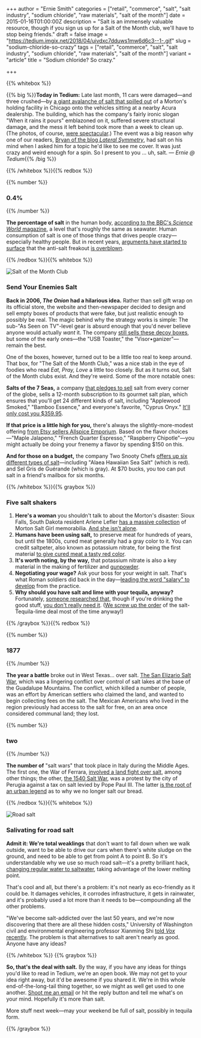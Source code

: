 +++
author = "Ernie Smith"
categories = ["retail", "commerce", "salt", "salt industry", "sodium chloride", "raw materials", "salt of the month"]
date = 2015-01-16T01:00:00Z
description = "Salt is an immensely valuable resource, though if you sign us up for a Salt of the Month club, we'll have to stop being friends."
draft = false
image = "https://tedium.imgix.net/2018/04/uivdxc7dduws1mw6d6c3--1-.gif"
slug = "sodium-chloride-so-crazy"
tags = ["retail", "commerce", "salt", "salt industry", "sodium chloride", "raw materials", "salt of the month"]
variant = "article"
title = "Sodium chloride? So crazy."

+++

{{% whitebox %}}

{{% big %}}**Today in Tedium:** Late last month, 11 cars were damaged—and three crushed—by [a giant avalanche of salt that spilled out](http://www.nbcchicago.com/news/local/Morton-Salt-Factory-Wall-Collapses-Spilling-Heaps-of-Salt-287138391.html) of a Morton's holding facility in Chicago onto the vehicles sitting at a nearby Acura dealership. The building, which has the company's fairly ironic slogan "When it rains it pours" emblazoned on it, suffered severe structural damage, and the mess it left behind took more than a week to clean up. (The photos, of course, [were spectacular](http://abcnews.go.com/US/photos-show-morton-salt-factory-spill-collapsing-wall/story?id=27908807).) The event was a big reason why one of our readers, [Bryan of the blog *Lateral Symmetry*](http://lateralsymmetry.tumblr.com/), had salt on his mind when I asked him for a topic he'd like to see me cover. It was just crazy and weird enough for a spin. So I present to you … uh, salt. *— Ernie @ Tedium*{{% /big %}}

{{% /whitebox %}}{{% redbox %}}

{{% number %}}
### 0.4%
{{% /number %}}

**The percentage of salt** in the human body, [according to the BBC's *Science World* magazine](http://www.sciencefocus.com/qa/how-much-salt-human-body), a level that's roughly the same as seawater. Human consumption of salt is one of those things that drives people crazy—especially healthy people. But in recent years, [arguments have started to surface](http://www.scientificamerican.com/article/its-time-to-end-the-war-on-salt/) that the anti-salt freakout [is overblown](http://www.nytimes.com/2012/06/03/opinion/sunday/we-only-think-we-know-the-truth-about-salt.html).

{{% /redbox %}}{{% whitebox %}}

![Salt of the Month Club](https://tedium.imgix.net/2018/04/neuujj7mklwj4k7iiuyt.jpg)

### Send Your Enemies Salt

**Back in 2006, *The Onion* had a hilarious idea.** Rather than sell gift wrap on its official store, the website and then-newspaper decided to design and sell empty boxes of products that were fake, but just realistic enough to possibly be real. The magic behind why the strategy works is simple: The sub-"As Seen on TV"-level gear is absurd enough that you'd never believe anyone would actually *want* it. The company [still sells these decoy boxes](http://store.theonion.com/c-307-decoy-boxes.aspx), but some of the early ones—the "USB Toaster," the "Visor•ganizer"—remain the best.

One of the boxes, however, turned out to be a little too real to keep around. That box, for "The Salt of the Month Club," was a nice stab in the eye of foodies who read *Eat, Pray, Love* a little too closely. But as it turns out, Salt of the Month clubs exist. And they're weird. Some of the more notable ones:

**Salts of the 7 Seas,** a company [that pledges to sell](http://www.saltsofthe7seas.com/) salt from every corner of the globe, sells a 12-month subscription to its gourmet salt plan, which ensures that you'll get 24 different kinds of salt, including "Applewood Smoked," "Bamboo Essence," and everyone's favorite, "Cyprus Onyx." [It'll only cost you $359.95](http://www.saltsofthe7seas.com/Salt-Club.html).

**If that price is a little high for you,** there's always the slightly-more-modest offering [from Etsy sellers Allspice Emporium](https://www.etsy.com/listing/209119458/gourmet-flavored-salt-of-the-month-club). Based on the flavor choices—"Maple Jalapeno," "French Quarter Espresso," "Raspberry Chipotle"—you might actually be doing your frenemy a flavor by spending $150 on this.

**And for those on a budget,** the company Two Snooty Chefs [offers up six different types of salt](http://www.twosnootychefs.com/clubs.html)—including "Alaea Hawaiian Sea Salt" (which is red). and Sel Gris de Guérande (which is gray). At $70 bucks, you too can put salt in a friend's mailbox for six months.

{{% /whitebox %}}{{% graybox %}}

### Five salt shakers

1. **Here's a woman** you shouldn't talk to about the Morton's disaster: Sioux Falls, South Dakota resident Arlene Lefler [has a massive collection](http://www.argusleader.com/story/news/2015/01/02/rains-sioux-falls-woman-collects-salt-icons/21196783/) of Morton Salt Girl memorabilia. [And she isn't alone](http://www.herald-dispatch.com/life/x785229697/Iconic-Morton-Salt-girl-a-coveted-figure-for-todays-collectors).
2. **Humans have been using salt,** to preserve meat for hundreds of years, but until the 1800s, cured meat generally had a gray color to it. You can credit saltpeter, also known as potassium nitrate, for being the first material [to give cured meat a tasty red color](http://nchfp.uga.edu/publications/nchfp/lit_rev/cure_smoke_cure.html).
3. **It's worth noting, by the way,** that potassium nitrate is also a key material in the making of fertilizer and [gunpowder](http://www.popsci.com/diy/article/2011-08/gray-matter-blast-my-past).
4. **Negotiating your wage?** Ask your boss for your weight in salt. That's what Roman soldiers did back in the day—[leading the word "salary" to develop](http://content.time.com/time/magazine/article/0,9171,925341-2,00.html) from the practice.
5. **Why should you have salt and lime with your tequila, anyway?** Fortunately, [someone researched that](http://chemse.oxfordjournals.org/content/18/3/257.abstract), though if you're drinking the good stuff, [you don't really need it](http://www.telegraph.co.uk/men/the-filter/10653363/Thinking-Drinkers-a-beginners-guide-to-tequila.html). ([We screw up the order](http://blogs.ocweekly.com/stickaforkinit/2011/08/have_americans_been_drinking_t.php) of the salt-Tequila-lime deal most of the time anyway!)

{{% /graybox %}}{{% redbox %}}

{{% number %}}
### 1877
{{% /number %}}

**The year a battle** broke out in West Texas… over salt. [The San Elizario Salt War](http://www.nps.gov/gumo/historyculture/saltwar.htm), which was a lingering conflict over control of salt lakes at the base of the Guadalupe Mountains. The conflict, which killed a number of people, was an effort by American settlers who claimed the land, and wanted to begin collecting fees on the salt. The Mexican Americans who lived in the region previously had access to the salt for free, on an area once considered communal land; they lost.

{{% number %}}
### two
{{% /number %}}

**The number of** "salt wars" that took place in Italy during the Middle Ages. The first one, the War of Ferrara, [involved a land fight over salt](http://en.wikipedia.org/wiki/War_of_Ferrara), among other things; the other, [the 1540 Salt War](http://www.umbriatravel.com/Perugia/Perugia_The_War_of_the_Salt.htm), was a protest by the city of Perugia against a tax on salt levied by Pope Paul III. The latter [is the root of an urban legend](http://www.foodinitaly.org/blog/tag/unsalted-bread/) as to why we no longer salt our bread.

{{% /redbox %}}{{% whitebox %}}

![Road salt](https://tedium.imgix.net/2018/04/t2bdngei1ngwqntg0eya.jpg)

### Salivating for road salt

**Admit it: We're total weaklings** that don't want to fall down when we walk outside, want to be able to drive our cars when there's white sludge on the ground, and need to be able to get from point A to point B. So it's understandable why we use so much road salt—it's a pretty brilliant hack, [changing regular water to saltwater](http://science.howstuffworks.com/nature/climate-weather/atmospheric/road-salt.htm), taking advantage of the lower melting point.

That's cool and all, but there's a problem: it's not nearly as eco-friendly as it could be. It damages vehicles, it corrodes infrastructure, it gets in rainwater, and it's probably used a lot more than it needs to be—compounding all the other problems.

"We've become salt-addicted over the last 50 years, and we're now discovering that there are all these hidden costs," University of Washington civil and environmental engineering professor Xianming Shi [told *Vox* recently](http://www.vox.com/2015/1/13/7531833/road-salt-environment-alternatives). The problem is that alternatives to salt aren't nearly as good. Anyone have any ideas?

{{% /whitebox %}}
{{% graybox %}}

**So, that's the deal with salt.** By the way, if you have any ideas for things you'd like to read in Tedium, we're an open book. We may not get to your idea right away, but it'd be awesome if you shared it. We're in this whole end-of-the-long-tail thing together, so we might as well get used to one another. [Shoot me an email](mailto:readtedium@gmail.com) or hit the reply button and tell me what's on your mind. Hopefully it's more than salt.

More stuff next week—may your weekend be full of salt, possibly in tequila form.

{{% /graybox %}}